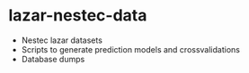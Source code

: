 # lazar-nestec-data

- Nestec lazar datasets
- Scripts to generate prediction models and crossvalidations
- Database dumps
